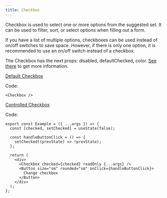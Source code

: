 ```yaml
---
title: Checkbox
---
```


Checkbox is used to select one or more options from the suggested set. It can be used to filter, sort, or select options when filling out a form.

If you have a list of multiple options, checkboxes can be used instead of on/off switches to save space. However, if there is only one option, it is recommended to use an on/off switch instead of a checkbox.

The Checkbox has the next props: disabled, defaultChecked, color. [See there](/?path=/docs/core-controls-checkbox--docs) to get more information.

[Default Checkbox](/?path=/story/core-controls-checkbox--default-checkbox)

Code:

```tsx
<Checkbox />
```

[Controlled Checkbox](/?path=/story/core-controls-checkbox--controlled-checkbox)

Code:

```tsx
export const Example = ({ ...args }) => {
  const [checked, setChecked] = useState(false);

  const handleButtonClick = () => {
    setChecked((prevState) => !prevState);
  };

  return (
    <div>
      <Checkbox checked={checked} readOnly {...args} />
      <Button size="sm" rounded="sm" onClick={handleButtonClick}>
        Change checkbox
      </Button>
    </div>
  );
};
```
